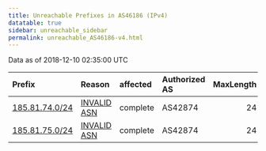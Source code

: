 ```yaml
---
title: Unreachable Prefixes in AS46186 (IPv4)
datatable: true
sidebar: unreachable_sidebar
permalink: unreachable_AS46186-v4.html
---
```


Data as of 2018-12-10 02:35:00 UTC


<div class="datatable-begin"></div>

| Prefix                                                 | Reason                                                                                                | affected   | Authorized AS   |   MaxLength | Anchor                                         |   unreachable /24s |
|:-------------------------------------------------------|:------------------------------------------------------------------------------------------------------|:-----------|:----------------|------------:|:-----------------------------------------------|-------------------:|
| [185.81.74.0/24](https://stat.ripe.net/185.81.74.0/24) | [INVALID ASN](https://rpki-validator.ripe.net/announcement-preview?asn=AS46186&prefix=185.81.74.0/24) | complete   | AS42874         |          24 | [RIPE](unreachable_RIPE_NCC_RPKI_Root-v4.html) |                  1 |
| [185.81.75.0/24](https://stat.ripe.net/185.81.75.0/24) | [INVALID ASN](https://rpki-validator.ripe.net/announcement-preview?asn=AS46186&prefix=185.81.75.0/24) | complete   | AS42874         |          24 | [RIPE](unreachable_RIPE_NCC_RPKI_Root-v4.html) |                  1 |

<div class="datatable-end"></div>
